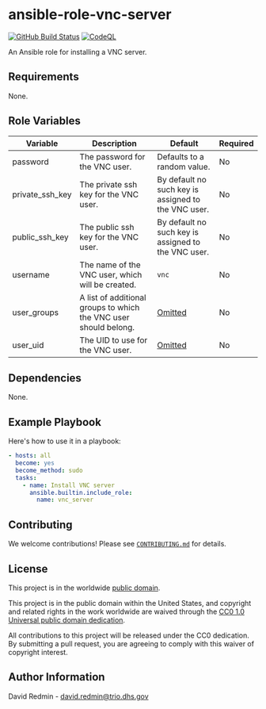 # ansible-role-vnc-server #

[![GitHub Build Status](https://github.com/cisagov/ansible-role-vnc-server/workflows/build/badge.svg)](https://github.com/cisagov/ansible-role-vnc-server/actions)
[![CodeQL](https://github.com/cisagov/ansible-role-vnc-server/workflows/CodeQL/badge.svg)](https://github.com/cisagov/ansible-role-vnc-server/actions/workflows/codeql-analysis.yml)

An Ansible role for installing a VNC server.

## Requirements ##

None.

## Role Variables ##

| Variable | Description | Default | Required |
|----------|-------------|---------|----------|
| password | The password for the VNC user. | Defaults to a random value. | No |
| private\_ssh\_key | The private ssh key for the VNC user. | By default no such key is assigned to the VNC user. | No |
| public\_ssh\_key | The public ssh key for the VNC user. | By default no such key is assigned to the VNC user. | No |
| username | The name of the VNC user, which will be created. | `vnc` | No |
| user\_groups | A list of additional groups to which the VNC user should belong. | [Omitted](https://docs.ansible.com/ansible/latest/user_guide/playbooks_filters.html#making-variables-optional) | No |
| user\_uid | The UID to use for the VNC user. | [Omitted](https://docs.ansible.com/ansible/latest/user_guide/playbooks_filters.html#making-variables-optional) | No |

## Dependencies ##

None.

## Example Playbook ##

Here's how to use it in a playbook:

```yaml
- hosts: all
  become: yes
  become_method: sudo
  tasks:
    - name: Install VNC server
      ansible.builtin.include_role:
        name: vnc_server
```

## Contributing ##

We welcome contributions!  Please see [`CONTRIBUTING.md`](CONTRIBUTING.md) for
details.

## License ##

This project is in the worldwide [public domain](LICENSE).

This project is in the public domain within the United States, and
copyright and related rights in the work worldwide are waived through
the [CC0 1.0 Universal public domain
dedication](https://creativecommons.org/publicdomain/zero/1.0/).

All contributions to this project will be released under the CC0
dedication. By submitting a pull request, you are agreeing to comply
with this waiver of copyright interest.

## Author Information ##

David Redmin - <david.redmin@trio.dhs.gov>
